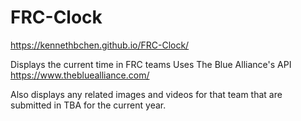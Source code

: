 # FRC-Clock
https://kennethbchen.github.io/FRC-Clock/

Displays the current time in FRC teams
Uses The Blue Alliance's API
https://www.thebluealliance.com/

Also displays any related images and videos for that team that are submitted in TBA for the current year.
